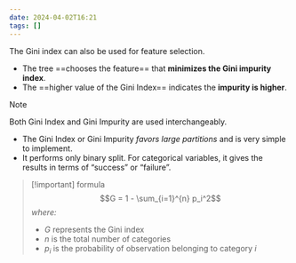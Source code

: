 ```yaml
---
date: 2024-04-02T16:21
tags: []
---
```

The Gini index can also be used for feature selection.
- The tree ==chooses the feature== that **minimizes the Gini impurity index**.
- The ==higher value of the Gini Index== indicates the **impurity is higher**.

>[!note] 
> Both Gini Index and Gini Impurity are used interchangeably.

- The Gini Index or Gini Impurity *favors large partitions* and is very simple to implement.
- It performs only binary split. For categorical variables, it gives the results in terms of “success” or “failure”.

>[!important] formula
>$$G = 1 - \sum_{i=1}^{n} p_i^2$$
>*where:*
> - $G$ represents the Gini index
> - $n$ is the total number of categories 
> - $p_i$ is the probability of observation belonging to category $i$
